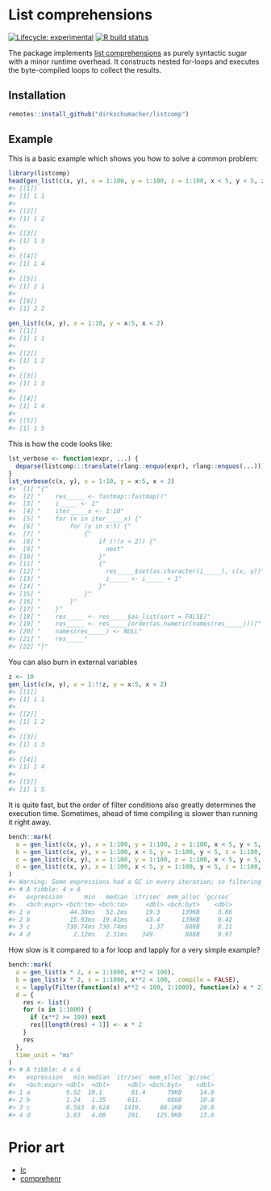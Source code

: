 
<!-- README.md is generated from README.Rmd. Please edit that file -->

# List comprehensions

<!-- badges: start -->

[![Lifecycle:
experimental](https://img.shields.io/badge/lifecycle-experimental-orange.svg)](https://www.tidyverse.org/lifecycle/#experimental)
[![R build
status](https://github.com/dirkschumacher/listcomp/workflows/R-CMD-check/badge.svg)](https://github.com/dirkschumacher/listcomp/actions)
<!-- badges: end -->

The package implements [list
comprehensions](https://en.wikipedia.org/wiki/List_comprehension) as
purely syntactic sugar with a minor runtime overhead. It constructs
nested for-loops and executes the byte-compiled loops to collect the
results.

## Installation

``` r
remotes::install_github("dirkschumacher/listcomp")
```

## Example

This is a basic example which shows you how to solve a common problem:

``` r
library(listcomp)
head(gen_list(c(x, y), x = 1:100, y = 1:100, z = 1:100, x < 5, y < 5, z == x + y))
#> [[1]]
#> [1] 1 1
#> 
#> [[2]]
#> [1] 1 2
#> 
#> [[3]]
#> [1] 1 3
#> 
#> [[4]]
#> [1] 1 4
#> 
#> [[5]]
#> [1] 2 1
#> 
#> [[6]]
#> [1] 2 2
```

``` r
gen_list(c(x, y), x = 1:10, y = x:5, x < 2)
#> [[1]]
#> [1] 1 1
#> 
#> [[2]]
#> [1] 1 2
#> 
#> [[3]]
#> [1] 1 3
#> 
#> [[4]]
#> [1] 1 4
#> 
#> [[5]]
#> [1] 1 5
```

This is how the code looks like:

``` r
lst_verbose <- function(expr, ...) {
  deparse(listcomp:::translate(rlang::enquo(expr), rlang::enquos(...)))
}
lst_verbose(c(x, y), x = 1:10, y = x:5, x < 2)
#>  [1] "{"                                                            
#>  [2] "    res_____ <- fastmap::fastmap()"                           
#>  [3] "    i_____ <- 1"                                              
#>  [4] "    iter_____x <- 1:10"                                       
#>  [5] "    for (x in iter_____x) {"                                  
#>  [6] "        for (y in x:5) {"                                     
#>  [7] "            {"                                                
#>  [8] "                if (!(x < 2)) {"                              
#>  [9] "                  next"                                       
#> [10] "                }"                                            
#> [11] "                {"                                            
#> [12] "                  res_____$set(as.character(i_____), c(x, y))"
#> [13] "                  i_____ <- i_____ + 1"                       
#> [14] "                }"                                            
#> [15] "            }"                                                
#> [16] "        }"                                                    
#> [17] "    }"                                                        
#> [18] "    res_____ <- res_____$as_list(sort = FALSE)"               
#> [19] "    res_____ <- res_____[order(as.numeric(names(res_____)))]" 
#> [20] "    names(res_____) <- NULL"                                  
#> [21] "    res_____"                                                 
#> [22] "}"
```

You can also burn in external variables

``` r
z <- 10
gen_list(c(x, y), x = 1:!!z, y = x:5, x < 2)
#> [[1]]
#> [1] 1 1
#> 
#> [[2]]
#> [1] 1 2
#> 
#> [[3]]
#> [1] 1 3
#> 
#> [[4]]
#> [1] 1 4
#> 
#> [[5]]
#> [1] 1 5
```

It is quite fast, but the order of filter conditions also greatly
determines the execution time. Sometimes, ahead of time compiling is
slower than running it right away.

``` r
bench::mark(
  a = gen_list(c(x, y), x = 1:100, y = 1:100, z = 1:100, x < 5, y < 5, z == x + y),
  b = gen_list(c(x, y), x = 1:100, x < 5, y = 1:100, y < 5, z = 1:100, z == x + y),
  c = gen_list(c(x, y), x = 1:100, y = 1:100, z = 1:100, x < 5, y < 5, z == x + y, .compile = FALSE),
  d = gen_list(c(x, y), x = 1:100, x < 5, y = 1:100, y < 5, z = 1:100, z == x + y, .compile = FALSE)
)
#> Warning: Some expressions had a GC in every iteration; so filtering is disabled.
#> # A tibble: 4 x 6
#>   expression      min   median `itr/sec` mem_alloc `gc/sec`
#>   <bch:expr> <bch:tm> <bch:tm>     <dbl> <bch:byt>    <dbl>
#> 1 a           44.38ms   52.2ms     19.3      139KB     3.86
#> 2 b           15.93ms  19.41ms     43.4      139KB     9.42
#> 3 c          730.74ms 730.74ms      1.37      888B     8.21
#> 4 d            2.12ms   2.31ms    349.        888B     9.97
```

How slow is it compared to a for loop and lapply for a very simple
example?

``` r
bench::mark(
  a = gen_list(x * 2, x = 1:1000, x**2 < 100),
  b = gen_list(x * 2, x = 1:1000, x**2 < 100, .compile = FALSE),
  c = lapply(Filter(function(x) x**2 < 100, 1:1000), function(x) x * 2),
  d = {
    res <- list()
    for (x in 1:1000) {
      if (x**2 >= 100) next
      res[[length(res) + 1]] <- x * 2
    }
    res
  }, 
  time_unit = "ms"
)
#> # A tibble: 4 x 6
#>   expression   min median `itr/sec` mem_alloc `gc/sec`
#>   <bch:expr> <dbl>  <dbl>     <dbl> <bch:byt>    <dbl>
#> 1 a          9.52  10.1        81.4      79KB     14.8
#> 2 b          1.24   1.35      611.       888B     10.8
#> 3 c          0.583  0.624    1419.     88.1KB     20.0
#> 4 d          3.83   4.08      201.    125.9KB     13.6
```

# Prior art

  - [lc](https://github.com/mailund/lc)
  - [comprehenr](https://github.com/gdemin/comprehenr)
